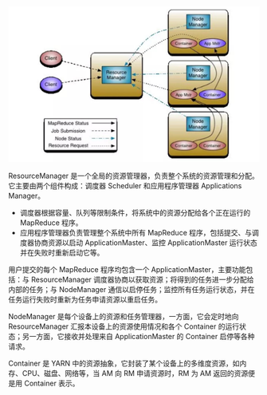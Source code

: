 ![](assets/images/Yarn-1.png)

ResourceManager 是一个全局的资源管理器，负责整个系统的资源管理和分配。它主要由两个组件构成：调度器 Scheduler 和应用程序管理器 Applications Manager。
- 调度器根据容量、队列等限制条件，将系统中的资源分配给各个正在运行的 MapReduce 程序。
- 应用程序管理器负责管理整个系统中所有 MapReduce 程序，包括提交、与调度器协商资源以启动 ApplicationMaster、监控 ApplicationMaster 运行状态并在失败时重新启动它等。

用户提交的每个 MapReduce 程序均包含一个 ApplicationMaster，主要功能包括：与 ResourceManager 调度器协商以获取资源；将得到的任务进一步分配给内部的任务；与 NodeManager 通信以启停任务；监控所有任务运行状态，并在任务运行失败时重新为任务申请资源以重启任务。

NodeManager 是每个设备上的资源和任务管理器，一方面，它会定时地向 ResourceManager 汇报本设备上的资源使用情况和各个 Container 的运行状态；另一方面，它接收并处理来自 ApplicationMaster 的 Container 启停等各种请求。

Container 是 YARN 中的资源抽象，它封装了某个设备上的多维度资源，如内存、CPU、磁盘、网络等，当 AM 向 RM 申请资源时，RM 为 AM 返回的资源便是用 Container 表示。
